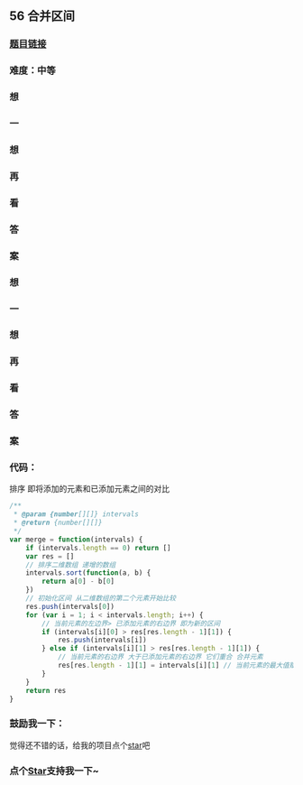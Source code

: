 ## 56 合并区间

### [题目链接](https://leetcode-cn.com/problems/merge-intervals/)

### 难度：中等

### 想

### 一

### 想

### 再

### 看

### 答

### 案

### 想

### 一

### 想

### 再

### 看

### 答

### 案

### 代码：

排序 即将添加的元素和已添加元素之间的对比

```js
/**
 * @param {number[][]} intervals
 * @return {number[][]}
 */
var merge = function(intervals) {
	if (intervals.length == 0) return []
	var res = []
	// 排序二维数组 递增的数组
	intervals.sort(function(a, b) {
		return a[0] - b[0]
	})
	// 初始化区间 从二维数组的第二个元素开始比较
	res.push(intervals[0])
	for (var i = 1; i < intervals.length; i++) {
		// 当前元素的左边界> 已添加元素的右边界 即为新的区间
		if (intervals[i][0] > res[res.length - 1][1]) {
			res.push(intervals[i])
		} else if (intervals[i][1] > res[res.length - 1][1]) {
			// 当前元素的右边界 大于已添加元素的右边界 它们重合 合并元素
			res[res.length - 1][1] = intervals[i][1] // 当前元素的最大值赋值给已添加元素的最大值
		}
	}
	return res
}
```

### 鼓励我一下：

觉得还不错的话，给我的项目点个[star](https://github.com/OBKoro1/Brush_algorithm)吧

<!-- 特殊字符串：用于修改/删除markdown的结尾提示语-->

### 点个[Star](https://github.com/OBKoro1/Brush_algorithm)支持我一下~
